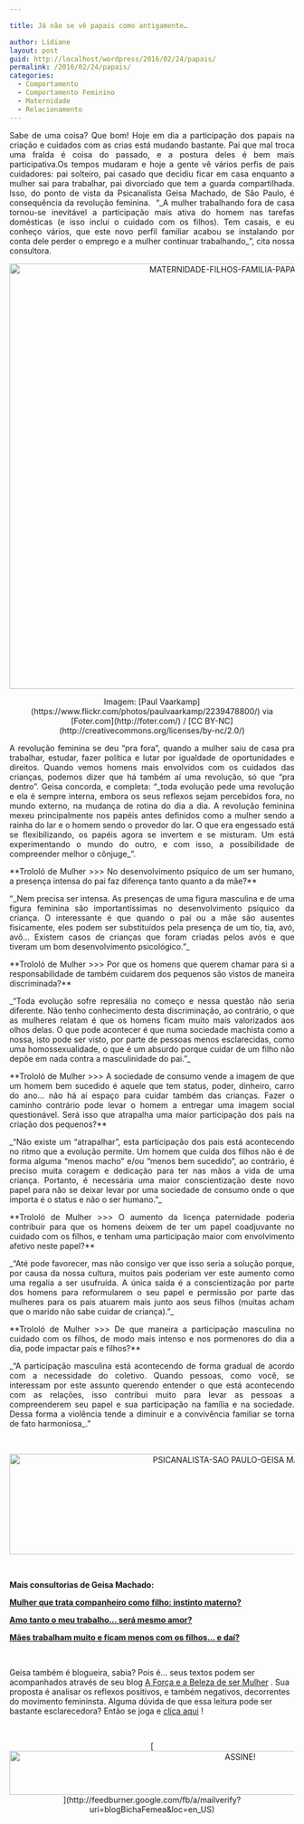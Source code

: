 ```yaml
---

title: Já não se vê papais como antigamente…

author: Lidiane
layout: post
guid: http://localhost/wordpress/2016/02/24/papais/
permalink: /2016/02/24/papais/
categories:
  - Comportamento
  - Comportamento Feminino
  - Maternidade
  - Relacionamento
---
```

<p align="justify">
  Sabe de uma coisa? Que bom! Hoje em dia a participação dos papais na criação e cuidados com as crias está mudando bastante. Pai que mal troca uma fralda é coisa do passado, e a postura deles é bem mais participativa.Os tempos mudaram e hoje a gente vê vários perfis de pais cuidadores: pai solteiro, pai casado que decidiu ficar em casa enquanto a mulher sai para trabalhar, pai divorciado que tem a guarda compartilhada. Isso, do ponto de vista da Psicanalista Geisa Machado, de São Paulo, é consequência da revolução feminina.  “_A mulher trabalhando fora de casa tornou-se inevitável a participação mais ativa do homem nas tarefas domésticas (e isso inclui o cuidado com os filhos). Tem casais, e eu conheço vários, que este novo perfil familiar acabou se instalando por conta dele perder o emprego e a mulher continuar trabalhando_”, cita nossa consultora.
</p>

<p align="center">
  <img class="alignnone size-full wp-image-11975" src="http://www.trololodemulher.com.br/blog/wp-content/uploads/2016/02/MATERNIDADE-FILHOS-FAMILIA-PAPAIS.jpg" alt="MATERNIDADE-FILHOS-FAMILIA-PAPAIS" width="750" height="752" />
</p>

<p style="text-align: center;" align="justify">
  Imagem: [Paul Vaarkamp](https://www.flickr.com/photos/paulvaarkamp/2239478800/)  via [Foter.com](http://foter.com/)  / [CC BY-NC](http://creativecommons.org/licenses/by-nc/2.0/) 
</p>

<p align="justify">
  A revolução feminina se deu “pra fora”, quando a mulher saiu de casa pra trabalhar, estudar, fazer política e lutar por igualdade de oportunidades e direitos. Quando vemos homens mais envolvidos com os cuidados das crianças, podemos dizer que há também aí uma revolução, só que “pra dentro”. Geisa concorda, e completa: “_toda evolução pede uma revolução e ela é sempre interna, embora os seus reflexos sejam percebidos fora, no mundo externo, na mudança de rotina do dia a dia. A revolução feminina mexeu principalmente nos papéis antes definidos como a mulher sendo a rainha do lar e o homem sendo o provedor do lar. O que era engessado está se flexibilizando, os papéis agora se invertem e se misturam. Um está experimentando o mundo do outro, e com isso, a possibilidade de compreender melhor o cônjuge_”.
</p>

<p style="text-align: justify;">
  **Trololó de Mulher >>> No desenvolvimento psíquico de um ser humano, a presença intensa do pai faz diferença tanto quanto a da mãe?<u></u>**<u></u>
</p>

<p style="text-align: justify;">
  “_Nem precisa ser intensa. As presenças de uma figura masculina e de uma figura feminina são importantíssimas no desenvolvimento psíquico da criança. O interessante é que quando o pai ou a mãe são ausentes fisicamente, eles podem ser substituídos pela presença de um tio, tia, avó, avô&#8230; Existem casos de crianças que foram criadas pelos avós e que tiveram um bom desenvolvimento psicológico.”_
</p>

<p style="text-align: justify;">
  **Trololó de Mulher >>> Por que os homens que querem chamar para si a responsabilidade de também cuidarem dos pequenos são vistos de maneira discriminada?**
</p>

<p style="text-align: justify;">
  _“Toda evolução sofre represália no começo e nessa questão não seria diferente. Não tenho conhecimento desta discriminação, ao contrário, o que as mulheres relatam é que os homens ficam muito mais valorizados aos olhos delas. O que pode acontecer é que numa sociedade machista como a nossa, isto pode ser visto, por parte de pessoas menos esclarecidas, como uma homossexualidade, o que é um absurdo porque cuidar de um filho não depõe em nada contra a masculinidade do pai.”_
</p>

<p style="text-align: justify;">
  **Trololó de Mulher >>> A sociedade de consumo vende a imagem de que um homem bem sucedido é aquele que tem status, poder, dinheiro, carro do ano… não há aí espaço para cuidar também das crianças. Fazer o caminho contrário pode levar o homem a entregar uma imagem social questionável. Será isso que atrapalha uma maior participação dos pais na criação dos pequenos?**
</p>

<p style="text-align: justify;">
  _“Não existe um “atrapalhar”, esta participação dos pais está acontecendo no ritmo que a evolução permite. Um homem que cuida dos filhos não é de forma alguma “menos macho” e/ou &#8220;menos bem sucedido&#8221;, ao contrário, é preciso muita coragem e dedicação para ter nas mãos a vida de uma criança. Portanto, é necessária uma maior conscientização deste novo papel para não se deixar levar por uma sociedade de consumo onde o que importa é o status e não o ser humano.”_
</p>

<p style="text-align: justify;">
  **Trololó de Mulher >>> O aumento da licença paternidade poderia contribuir para que os homens deixem de ter um papel coadjuvante no cuidado com os filhos, e tenham uma participação maior com envolvimento afetivo neste papel?**
</p>

<p style="text-align: justify;">
  _“Até pode favorecer, mas não consigo ver que isso seria a solução porque, por causa da nossa cultura, muitos pais poderiam ver este aumento como uma regalia a ser usufruída. A única saída é a conscientização por parte dos homens para reformularem o seu papel e permissão por parte das mulheres para os pais atuarem mais junto aos seus filhos (muitas acham que o marido não sabe cuidar de criança).”_
</p>

<p style="text-align: justify;">
  **Trololó de Mulher >>> De que maneira a participação masculina no cuidado com os filhos, de modo mais intenso e nos pormenores do dia a dia, pode impactar pais e filhos?**
</p>

<p style="text-align: justify;">
  _“A participação masculina está acontecendo de forma gradual de acordo com a necessidade do coletivo. Quando pessoas, como você, se interessam por este assunto querendo entender o que está acontecendo com as relações, isso contribui muito para levar as pessoas a compreenderem seu papel e sua participação na família e na sociedade. Dessa forma a violência tende a diminuir e a convivência familiar se torna de fato harmoniosa_.”
</p>

&nbsp;

<p align="center">
  <img class="alignnone size-full wp-image-11680" src="http://www.trololodemulher.com.br/blog/wp-content/uploads/2015/11/PSICANALISTA-SAO-PAULO-GEISA-MACHADO.jpg" alt="PSICANALISTA-SAO PAULO-GEISA MACHADO" width="800" height="178" />
</p>

&nbsp;

**Mais consultorias de Geisa Machado:**

[**Mulher que trata companheiro como filho: instinto materno?**](http://www.trololodemulher.com.br/2015/11/13/instinto-materno/) 

[**Amo tanto o meu trabalho… será mesmo amor?**](http://www.trololodemulher.com.br/2014/07/23/trabalho-carreira/) 

[**Mães trabalham muito e ficam menos com os filhos… e daí?**](http://www.trololodemulher.com.br/2012/08/17/maes-trabalham-filhos/) 

&nbsp;

Geisa também é blogueira, sabia? Pois é… seus textos podem ser acompanhados através de seu blog [A Força e a Beleza de ser Mulher](http://geisamachado.blogspot.com.br/) . Sua proposta é analisar os reflexos positivos, e também negativos, decorrentes do movimento femininsta. Alguma dúvida de que essa leitura pode ser bastante esclarecedora? Então se joga e [clica aqui](http://geisamachado.blogspot.com.br/) !

&nbsp;

<p align="center">
  [<img class="alignnone size-full wp-image-10439" src="http://www.trololodemulher.com.br/blog/wp-content/uploads/2014/09/ASSINE.png" alt="ASSINE!" width="800" height="78" />](http://feedburner.google.com/fb/a/mailverify?uri=blogBichaFemea&loc=en_US) 
</p>

&nbsp;

&nbsp;